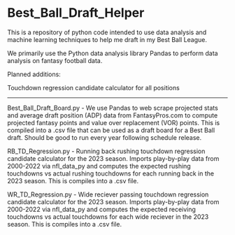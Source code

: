 # Best_Ball_Draft_Helper
This is a repository of python code intended to use data analysis and machine learning techniques to help me draft in my Best Ball League.

We primarily use the Python data analysis library Pandas to perform data analysis on fantasy football data.

Planned additions: 

Touchdown regression candidate calculator for all positions

-------------------------------------------------------------------------------------------------------------------------------

Best_Ball_Draft_Board.py  -  We use Pandas to web scrape projected stats and average draft position (ADP) data from FantasyPros.com to compute projected fantasy points and value over replacement (VOR) points. This is compiled into a .csv file that can be used as a draft board for a Best Ball draft. Should be good to run every year following schedule release.

RB_TD_Regression.py  -  Running back rushing touchdown regression candidate calculator for the 2023 season. Imports play-by-play data from 2000-2022 via nfl_data_py and computes the expected rushing touchdowns vs actual rushing touchdowns for each running back in the 2023 season. This is compiles into a .csv file.

WR_TD_Regression.py  -  Wide reciever passing touchdown regression candidate calculator for the 2023 season. Imports play-by-play data from 2000-2022 via nfl_data_py and computes the expected receiving touchdowns vs actual touchdowns for each wide reciever in the 2023 season. This is compiles into a .csv file.
